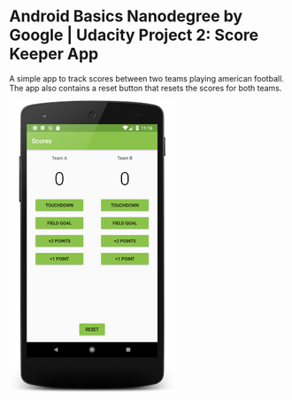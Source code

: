 # Android Basics Nanodegree by Google | Udacity Project 2: Score Keeper App
A simple app to track scores between two teams playing american football. The app also contains a reset button that resets the scores for both teams.

<img src="screenshot-score-keeper.png" width="300"/>

